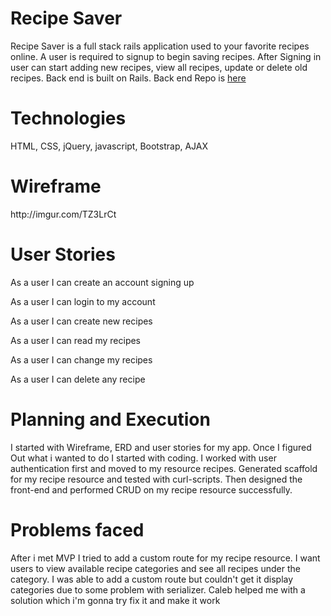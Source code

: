 <h1>Recipe Saver</h1>
<p>Recipe Saver is a full stack rails application used to your favorite recipes
online. A user is required to signup to begin saving recipes. After Signing in
user can start adding new recipes, view all recipes, update or delete old
recipes. Back end is built on Rails.
Back end Repo is <a href="https://github.com/pprakasam/recipe-saver-server">here</a></p>
<h1>Technologies</h1>
<p>HTML, CSS, jQuery, javascript, Bootstrap, AJAX</p>
<h1>Wireframe</h1>
http://imgur.com/TZ3LrCt
<h1>User Stories</h1>
<p>As a user I can create an account signing up</p>
<p>As a user I can login to my account</p>
<p>As a user I can create new recipes</p>
<p>As a user I can read my recipes</p>
<p>As a user I can change my recipes</p>
<p>As a user I can delete any recipe</p>
<h1>Planning and Execution</h1>
<p>I started with Wireframe, ERD and user stories for my app. Once I figured Out
what i wanted to do I started with coding. I worked with user authentication
first and moved to my resource recipes. Generated scaffold for my recipe resource
and tested with curl-scripts. Then designed the front-end and performed CRUD on
my recipe resource successfully.</p>
<h1>Problems faced</h1>
<p>After i met MVP I tried to add a custom route for my recipe resource.
I want users to view available recipe categories and see all recipes under the
category. I was able to add a custom route but couldn't get it display
categories due to some problem with serializer. Caleb helped me with a solution
which i'm gonna try fix it and make it work</p>
